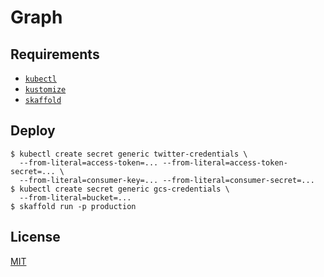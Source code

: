 # Graph

## Requirements

- [`kubectl`](https://kubernetes.io/docs/tasks/tools/install-kubectl/)
- [`kustomize`](https://github.com/kubernetes-sigs/kustomize/releases)
- [`skaffold`](https://skaffold.dev/docs/install/)

## Deploy


```console
$ kubectl create secret generic twitter-credentials \
  --from-literal=access-token=... --from-literal=access-token-secret=... \
  --from-literal=consumer-key=... --from-literal=consumer-secret=...
$ kubectl create secret generic gcs-credentials \
  --from-literal=bucket=...
$ skaffold run -p production
```

## License

[MIT](LICENSE)
